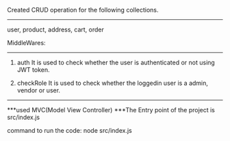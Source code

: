 Created CRUD operation for the following collections.
_____________________________________________________

user,
product,
address,
cart,
order

MiddleWares:
___________

1. auth
It is used to check whether the user is authenticated or not using JWT token.

2. checkRole
It is used to check whether the loggedin user is a admin, vendor or user.
______________________________________________________________________________

***used MVC(Model View Controller)
***The Entry point of the project is src/index.js

command to run the code: node src/index.js
